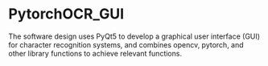 # PytorchOCR_GUI
  The software design uses PyQt5 to develop a graphical user interface (GUI) for character recognition systems, and combines opencv, pytorch, and other library functions to achieve relevant functions.
